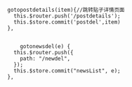     gotopostdetails(item){//跳转贴子详情页面
      this.$router.push('/postdetails');
      this.$store.commit('postdel',item)
    },


        gotonewsdel(e) {
      this.$router.push({
        path: "/newdel",
      });
      this.$store.commit("newsList", e);
    },